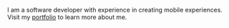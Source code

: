  
I am a software developer with experience in creating mobile experiences.
Visit my [portfolio](https://jamescasia.github.io) to learn more about me.
